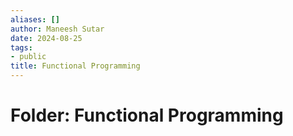 ```yaml
---
aliases: []
author: Maneesh Sutar
date: 2024-08-25
tags:
- public
title: Functional Programming
---
```


# Folder: Functional Programming

